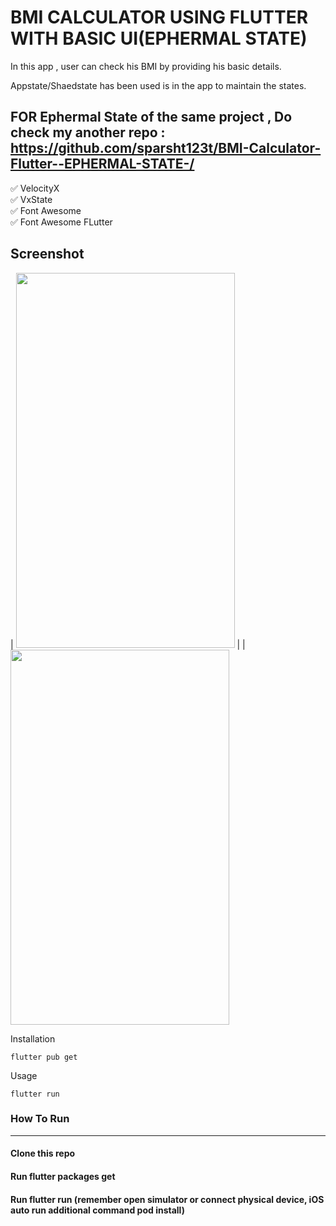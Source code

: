 # BMI CALCULATOR USING FLUTTER WITH BASIC UI(EPHERMAL STATE)

In this app , user can check his BMI by providing his basic details.


Appstate/Shaedstate has been used is in the app to maintain the states.
## FOR Ephermal State  of the same project , Do check my another repo : https://github.com/sparsht123t/BMI-Calculator-Flutter--EPHERMAL-STATE-/

✅ VelocityX\
✅ VxState\
✅ Font Awesome\
✅ Font Awesome FLutter



## Screenshot

| <img src="https://user-images.githubusercontent.com/51333268/134778450-413723a9-5acb-4280-a1e6-60d89b8af60c.PNG"  width="350 " height="600"/> | | <img src="https://user-images.githubusercontent.com/51333268/134778451-d2e3eaaf-b01d-4e43-9cd7-4aebe1e130fe.PNG"  width="350 " height="600"/>




Installation

```
flutter pub get
```
Usage 

```
flutter run
```


### How To Run
-----------------------
#### Clone this repo
#### Run flutter packages get
#### Run flutter run (remember open simulator or connect physical device, iOS auto run additional command pod install)


